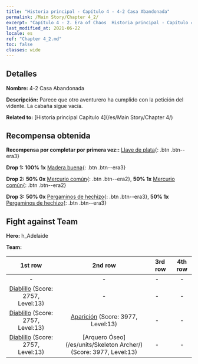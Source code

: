 ```yaml
---
title: "Historia principal - Capítulo 4 - 4-2 Casa Abandonada"
permalink: /Main Story/Chapter 4_2/
excerpt: "Capítulo 4 - 2. Era of Chaos  Historia principal - Capítulo 4_2. 4-2 Casa Abandonada"
last_modified_at: 2021-06-22
locale: es
ref: "Chapter 4_2.md"
toc: false
classes: wide
---
```


## Detalles

 **Nombre:** 4-2 Casa Abandonada

 **Descripción:** Parece que otro aventurero ha cumplido con la petición del vidente. La cabaña sigue vacía.

 **Related to:** [Historia principal Capítulo 4](/es/Main Story/Chapter 4/)

## Recompensa obtenida

 **Recompensa por completar por primera vez::** [Llave de plata](/ItemsES/con_693/){: .btn .btn--era3}

 **Drop 1:** **100% 1x** [Madera buena](/ItemsES/mat_13/){: .btn .btn--era3}

 **Drop 2:** **50% 0x** [Mercurio común](/ItemsES/mat_8/){: .btn .btn--era2}, **50% 1x** [Mercurio común](/ItemsES/mat_8/){: .btn .btn--era2}

 **Drop 3:** **50% 0x** [Pergaminos de hechizo](/ItemsES/con_694/){: .btn .btn--era3}, **50% 1x** [Pergaminos de hechizo](/ItemsES/con_694/){: .btn .btn--era3}


## Fight against Team
 **Hero:** h_Adelaide

 **Team:**


  | 1st row | 2nd row | 3rd row | 4th row |
  |:----:|:----:|:----|:----:|
  | - | - | - | - |
  | [Diablillo](/es/units/Imp/) (Score: 2757, Level:13)  | - | - | - |
  | [Diablillo](/es/units/Imp/) (Score: 2757, Level:13)  | [Aparición](/es/units/Wight/) (Score: 3977, Level:13)  | - | - |
  | [Diablillo](/es/units/Imp/) (Score: 2757, Level:13)  | [Arquero Óseo](/es/units/Skeleton Archer/) (Score: 3977, Level:13)  | - | - |


